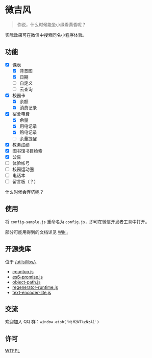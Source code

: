 # 微吉风

> 你说，什么时候能坐小绿看黄昏呢？

实际效果可在微信中搜索同名小程序体验。


## 功能

- [x] 课表
  - [x] 背景图
  - [x] 日期
  - [ ] 自定义
  - [ ] 云查询
- [x] 校园卡
    - [x] 余额
    - [x] 消费记录
- [x] 宿舍电费
    - [x] 余量
    - [x] 用电记录
    - [x] 购电记录
    - [ ] 余量提醒
- [x] 教务成绩
- [x] 图书馆书目检索
- [x] 公告
- [ ] 体验帐号
- [ ] 校园运动圈
- [ ] 电话本
- [ ] 留言板（？）

什么时候会弃坑呢？


## 使用

将 `config-sample.js` 重命名为 `config.js`，即可在微信开发者工具中打开。

部分可能用得到的文档详见 [Wiki](https://github.com/choyri/WeGifun/wiki)。


## 开源类库

位于 [/utils/libs/](https://github.com/choyri/WeGifun/tree/master/utils/libs)。

- [countup.js](https://github.com/skyvow/wux/blob/master/src/countup/countup.js)
- [es6-promise.js](https://github.com/stefanpenner/es6-promise)
- [object-path.js](https://github.com/mariocasciaro/object-path)
- [regenerator-runtime.js](https://github.com/facebook/regenerator/blob/master/packages/regenerator-runtime/runtime.js)
- [text-encoder-lite.js](https://github.com/coolaj86/TextEncoderLite/blob/master/text-encoder-lite.js)


## 交流

欢迎加入 QQ 群：`window.atob('NjM2NTkzNzA1')`


## 许可

[WTFPL](https://zh.wikipedia.org/wiki/WTFPL)

